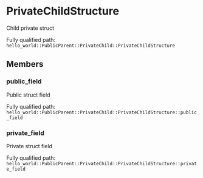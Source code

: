 # PrivateChildStructure

Child private struct


Fully qualified path: `hello_world::PublicParent::PrivateChild::PrivateChildStructure`

## Members

### public_field

Public struct field

Fully qualified path: `hello_world::PublicParent::PrivateChild::PrivateChildStructure::public_field`


### private_field

Private struct field

Fully qualified path: `hello_world::PublicParent::PrivateChild::PrivateChildStructure::private_field`


